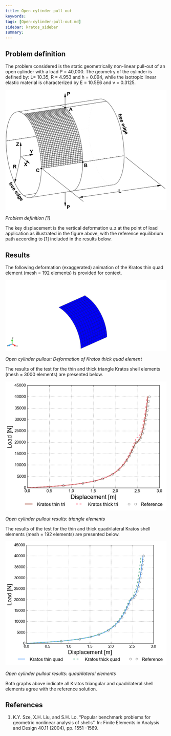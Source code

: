 ```yaml
---
title: Open cylinder pull out
keywords: 
tags: [Open-cylinder-pull-out.md]
sidebar: kratos_sidebar
summary: 
---
```


## Problem definition
The problem considered is the static geometrically non-linear pull-out of an open cylinder with a load P = 40,000. The geometry of the cylinder is defined by: L= 10.35, R = 4.953 and h = 0.094, while the isotropic linear elastic material is characterized by E = 10.5E6 and ν = 0.3125. 

<img src="https://github.com/KratosMultiphysics/Documentation/blob/master/Wiki_files/Application_cases/Open_cylinder_pullout/open_cylinder_pullout_setup.png" width="600">

_Problem definition [1]_

The key displacement is the vertical deformation u_z at the point of load application as illustrated in the figure above, with the reference equilibrium path according to [1] included in the results below. 

## Results
The following deformation (exaggerated) animation of the Kratos thin quad element (mesh = 192 elements) is provided for context.

![Open cylinder pullout animation](https://github.com/KratosMultiphysics/Documentation/blob/master/Wiki_files/Application_cases/Open_cylinder_pullout/open_cylinder_pullout_animation.gif)

_Open cylinder pullout: Deformation of Kratos thick quad element_

The results of the test for the thin and thick triangle Kratos shell elements (mesh = 3000 elements) are presented below.

<img src="https://github.com/KratosMultiphysics/Documentation/blob/master/Wiki_files/Application_cases/Open_cylinder_pullout/Load_displacement_curve_open_cylinder_pullout_tri.png" width="600">

_Open cylinder pullout results: triangle elements_

The results of the test for the thin and thick quadrilateral Kratos shell elements (mesh = 192 elements) are presented below.

<img src="https://github.com/KratosMultiphysics/Documentation/blob/master/Wiki_files/Application_cases/Open_cylinder_pullout/Load_displacement_curve_open_cylinder_pullout_quad.png" width="600">

_Open cylinder pullout results: quadrilateral elements_

Both graphs above indicate all Kratos triangular and quadrilateral shell elements agree with the reference solution. 

## References
1. K.Y. Sze, X.H. Liu, and S.H. Lo. “Popular benchmark problems for geometric nonlinear analysis of shells”. In: Finite Elements in Analysis and Design 40.11 (2004), pp. 1551 –1569.